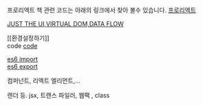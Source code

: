 프로리엑트 책 관련 코드는 아래의 링크에서 찾아 볼수 있습니다.
[프로리엑트](https://github.com/pro-react/)  

[JUST THE UI,VIRTUAL DOM,DATA FLOW](http://blog.coderifleman.com/post/122232296024/reactjs%EB%A5%BC-%EC%9D%B4%ED%95%B4%ED%95%98%EB%8B%A41)

[[환경설정하기]]  
code [code](https://github.com/otwm/ProReactStudy/tree/master/kanban)  

[es6 import](https://developer.mozilla.org/ko/docs/Web/JavaScript/Reference/Statements/import)  
[es6 export](https://developer.mozilla.org/ko/docs/Web/JavaScript/Reference/Statements/export)  
  
컴퍼넌트, 리엑트 엘리먼트,...  
  
렌더 등. jsx, 트랜스 파일러, 웹팩 , class

